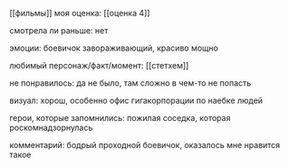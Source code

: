 [[фильмы]]
моя оценка: [[оценка 4]]

смотрела ли раньше: нет

эмоции: боевичок завораживающий, красиво мощно 

любимый персонаж/факт/момент: [[стетхем]]

не понравилось: да не было, там сложно в чем-то не попасть

визуал: хорош, особенно офис гигакорпорации по наебке людей

герои, которые запомнились: пожилая соседка, которая роскомнадзорнулась 

комментарий: бодрый проходной боевичок, оказалось мне нравится такое
